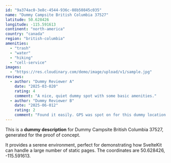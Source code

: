 ```yaml
---
id: "9a374ac0-3e8c-4544-936c-08b50845c035"
name: "Dummy Campsite British Columbia 37527"
latitude: 50.628426
longitude: -115.591613
continent: "north-america"
country: "canada"
region: "british-columbia"
amenities:
  - "trash"
  - "water"
  - "hiking"
  - "cell-service"
images:
  - "https://res.cloudinary.com/demo/image/upload/v1/sample.jpg"
reviews:
  - author: "Dummy Reviewer A"
    date: "2025-03-020"
    rating: 4
    comment: "A nice, quiet dummy spot with some basic amenities."
  - author: "Dummy Reviewer B"
    date: "2025-06-012"
    rating: 2
    comment: "Found it easily. GPS was spot on for this dummy location."
---
```


This is a **dummy description** for Dummy Campsite British Columbia 37527, generated for the proof of concept.

It provides a serene environment, perfect for demonstrating how SvelteKit can handle a large number of static pages. The coordinates are 50.628426, -115.591613.
